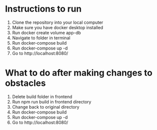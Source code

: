 # Instructions to run

1) Clone the repository into your local computer
2) Make sure you have docker desktop installed
3) Run docker create volume app-db
4) Navigate to folder in terminal
5) Run docker-compose build
6) Run docker-compose up -d
9) Go to http://localhost:8080/

# What to do after making changes to obstacles 

1) Delete build folder in frontend
2) Run npm run build in frontend directory
3) Change back to original directory
4) Run docker-compose build
5) Run docker-compose up -d
6) Go to http://localhost:8080/
